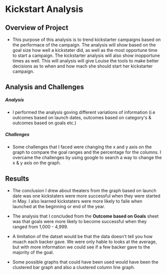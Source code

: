 # Kickstart Analysis

## Overview of Project

- This purpose of this analysis is to trend kickstarter campaigns based on the performace of the campaign. The analysis will show based on the goal size how well a kickstater did, as well as the most opportune time to start a campaign. The kickstarter analysis will also show inopportune times as well. This will analysis will give Louise the tools to make better decisions as to when and how mach she should start her kickstarter campaign.

## Analysis and Challenges

##### Analysis
- I performed the analysis goving different variations of information (i.e outcomes based on launch dates, outcomes based on category's & outcomes based on goals etc.) 

##### Challenges
- Some challenges that I faced were changing the x and y axis on the graph to compare the goal ranges and the percentage for the columns. I overcame the challenges by using google to search a way to change the x & y axis on the graph.

## Results

- The conclusion I drew about theaters from the graph based on launch date was one kickstaters were more successful when they were started in May. I also learned kickstaters were more likely to faile when launched at the beginning or end of the year.

- The analysis that I concluded from the **Outcome based on Goals** sheet was that goals were more likely to become successful when they ranged from 1,000 - 4,999.

- A limitation of the datset would be that the data doesn't tell you how muach each backer gave. We were only hable to looks at the average, but with more information we could see if a few backer gave to the majority of the goal.

- Some possible graphs that could have been used would have been the clustered bar graph and also a clustered column line graph. 









